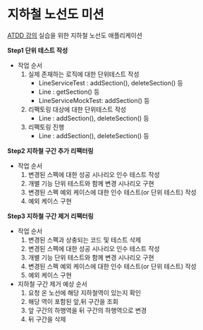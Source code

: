# 지하철 노선도 미션
[ATDD 강의](https://edu.nextstep.camp/c/R89PYi5H) 실습을 위한 지하철 노선도 애플리케이션

**Step1 단위 테스트 작성**
- 작업 순서
    1. 실제 존재하는 로직에 대한 단위테스트 작성
       - LineServiceTest : addSection(), deleteSection() 등
       - Line : getSection() 등
       - LineServiceMockTest: addSection() 등 
    2. 리팩토링 대상에 대한 단위테스트 작성 
       - Line : addSection(), deleteSection() 등
    3. 리팩토링 진행
       - Line : addSection(), deleteSection() 등 
    
**Step2 지하철 구간 추가 리팩터링**
- 작업 순서
    1. 변경된 스펙에 대한 성공 시나리오 인수 테스트 작성
    2. 개별 기능 단위 테스트와 함께 변경 시나리오 구현
    3. 변경된 스펙 예외 케이스에 대한 인수 테스트(or 단위 테스트) 작성
    4. 예외 케이스 구현

**Step3 지하철 구간 제거 리팩터링**
- 작업 순서
    1. 변경된 스펙과 상충되는 코드 및 테스트 삭제
    2. 변경된 스펙에 대한 성공 시나리오 인수 테스트 작성
    3. 개별 기능 단위 테스트와 함께 변경 시나리오 구현
    4. 변경된 스펙 예외 케이스에 대한 인수 테스트(or 단위 테스트) 작성
    5. 예외 케이스 구현
- 지하철 구간 제거 예상 순서
    1. 요청 온 노선에 해당 지하철역이 있는지 확인
    2. 해당 역이 포함된 앞,뒤 구간을 조회
    3. 앞 구간의 하행역을 뒤 구간의 하행역으로 변경
    4. 뒤 구간을 삭제